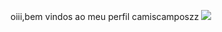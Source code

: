 oiii,bem vindos ao meu perfil
camiscamposzz
![](https://media1.tenor.com/m/PBjO9P69uN0AAAAC/happy-dance.gif)

